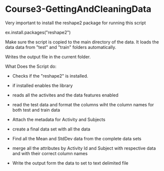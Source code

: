 Course3-GettingAndCleaningData
==============================

Very important to install the reshape2 package for running this script

ex.install.packages("reshape2")

Make sure the script is copied to the main directory of the data. It loads the data data from "test" and "train" folders automatically.

Writes the output file in the current folder.

What Does the Script do:

- Checks if the "reshape2" is installed.

- if installed enables the library

- reads all the activites and the data features enabled

- read the test data and format the columns wiht the column names for both test and train data

- Attach the metadata for Activity and Subjects

- create a final data set with all the data

- Find all the Mean and StdDev data from the complete data sets

- merge all the attributes by Activity Id and Subject with respective data and with their correct column names

- Write the output form the data to set to text delimited file
